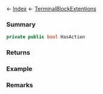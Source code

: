 ← [Index](Api-Index) ← [TerminalBlockExtentions](Sandbox.ModAPI.Ingame.TerminalBlockExtentions)

### Summary

```csharp
private public bool HasAction
```

### Returns

### Example

### Remarks


